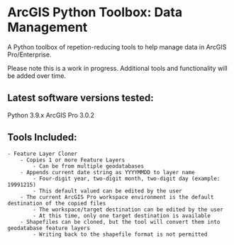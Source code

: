 # ArcGIS Python Toolbox: Data Management

A Python toolbox of repetion-reducing tools to help manage data in ArcGIS Pro/Enterprise.

Please note this is a work in progress. Additional tools and functionality will be added over time.

## Latest software versions tested:
Python 3.9.x
ArcGIS Pro 3.0.2

## Tools Included:

    - Feature Layer Cloner
        - Copies 1 or more Feature Layers
            - Can be from multiple geodatabases
        - Appends current date string as YYYYMMDD to layer name
            - Four-digit year, two-digit month, two-digit day (example: 19991215)
            - This default valued can be edited by the user
        - The current ArcGIS Pro workspace environment is the default destination of the copied files
            - The workspace/target destination can be edited by the user
            - At this time, only one target destination is available
        - Shapefiles can be cloned, but the tool will convert them into geodatabase feature layers
            - Writing back to the shapefile format is not permitted
